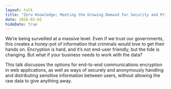 ```yaml
---
layout: talk
title: "Zero Knowledge; Meeting the Growing Demand for Security and Privacy in a National Security World"
date: 2016-01-01
hideDate: true
---
```

We’re being surveilled at a massive level. Even if we trust our governments, this creates a honey-pot of information that criminals would love to get their hands on. Encryption is hard, and it’s not end-user friendly, but the tide is changing. But what if your business needs to work with the data?

This talk discusses the options for end-to-end communications encryption in web applications, as well as ways of securely and anonymously handling and distributing sensitive information between users, without allowing the raw data to give anything away.



